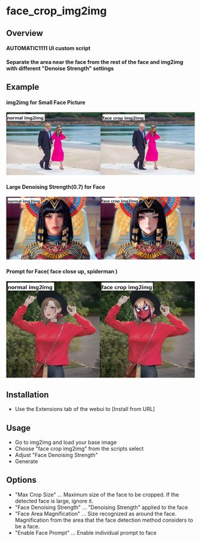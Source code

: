 # face_crop_img2img

## Overview
#### AUTOMATIC1111 UI custom script
#### Separate the area near the face from the rest of the face and img2img with different "Denoise Strength" settings

## Example

#### img2img for Small Face Picture
![Small Face](imgs/small_face.png "img2img for Small Face Picture")

#### Large Denoising Strength(0.7) for Face
![Large Denoising Strength for Face](imgs/large_str_for_face.png "Large Denoising Strength for Face")

#### Prompt for Face( face close up, spiderman )
![Prompt for Face](imgs/spiderman.png "Prompt for Face")


## Installation
- Use the Extensions tab of the webui to [Install from URL]

## Usage
- Go to img2img and load your base image
- Choose "face crop img2img" from the scripts select
- Adjust "Face Denoising Strength"
- Generate

## Options
- "Max Crop Size" ... Maximum size of the face to be cropped. If the detected face is large, ignore it.
- "Face Denoising Strength" ... "Denoising Strength" applied to the face
- "Face Area Magnification" ... Size recognized as around the face. Magnification from the area that the face detection method considers to be a face.
- "Enable Face Prompt" ... Enable individual prompt to face
